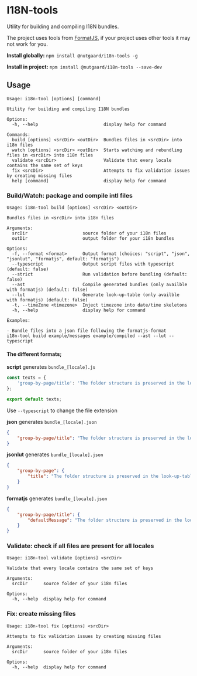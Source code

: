 # I18N-tools

Utility for building and compiling I18N bundles.

The project uses tools from [FormatJS](https://formatjs.io/), if your project uses other tools it may not work for you.

**Install globally:**
`npm install @nutgaard/i18n-tools -g`

**Install in project:**
`npm install @nutgaard/i18n-tools --save-dev`

## Usage

```shell
Usage: i18n-tool [options] [command]

Utility for building and compiling I18N bundles

Options:
  -h, --help                         display help for command

Commands:
  build [options] <srcDir> <outDir>  Bundles files in <srcDir> into i18n files
  watch [options] <srcDir> <outDir>  Starts watching and rebundling files in <srcDir> into i18n files
  validate <srcDir>                  Validate that every locale contains the same set of keys
  fix <srcDir>                       Attempts to fix validation issues by creating missing files
  help [command]                     display help for command
```

### Build/Watch: package and compile intl files

```shell
Usage: i18n-tool build [options] <srcDir> <outDir>

Bundles files in <srcDir> into i18n files

Arguments:
  srcDir                     source folder of your i18n files
  outDir                     output folder for your i18n bundles

Options:
  -f, --format <format>      Output format (choices: "script", "json", "jsonlut", "formatjs", default: "formatjs")
  --typescript               Output script files with typescript (default: false)
  --strict                   Run validation before bundling (default: false)
  --ast                      Compile generated bundles (only availble with formatjs) (default: false)
  --lut                      Generate look-up-table (only availble with formatjs) (default: false)
  -t, --timeZone <timezone>  Inject timezone into date/time skeletons
  -h, --help                 display help for command

Examples:

- Bundle files into a json file following the formatjs-format
i18n-tool build example/messages example/compiled --ast --lut --typescript
```

#### The different formats;

**script** generates `bundle_[locale].js`

```javascript
const texts = {
    'group-by-page/title': 'The folder structure is preserved in the look-up-table.',
};

export default texts;
```

Use `--typescript` to change the file extension

**json** generates `bundle_[locale].json`

```json
{
    "group-by-page/title": "The folder structure is preserved in the look-up-table."
}
```

**jsonlut** generates `bundle_[locale].json`

```json
{
    "group-by-page": {
        "title": "The folder structure is preserved in the look-up-table."
    }
}
```

**formatjs** generates `bundle_[locale].json`

```json
{
    "group-by-page/title": {
        "defaultMessage": "The folder structure is preserved in the look-up-table."
    }
}
```

### Validate: check if all files are present for all locales

```shell
Usage: i18n-tool validate [options] <srcDir>

Validate that every locale contains the same set of keys

Arguments:
  srcDir      source folder of your i18n files

Options:
  -h, --help  display help for command
```

### Fix: create missing files

```shell
Usage: i18n-tool fix [options] <srcDir>

Attempts to fix validation issues by creating missing files

Arguments:
  srcDir      source folder of your i18n files

Options:
  -h, --help  display help for command
```
